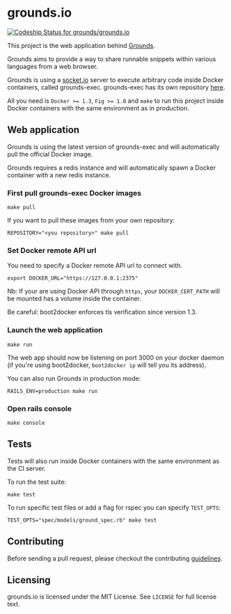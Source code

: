 # grounds.io
[ ![Codeship Status for grounds/grounds.io](https://codeship.io/projects/ad989680-2460-0132-1117-12e55c6fdf6c/status)](https://codeship.io/projects/36826)

This project is the web application behind [Grounds](http://beta.42grounds.io).

Grounds aims to provide a way to share runnable snippets within various languages from a web browser.

Grounds is using a [socket.io](http://socket.io/) server to execute arbitrary code inside Docker
containers, called grounds-exec. grounds-exec has its own repository [here](https://github.com/grounds/grounds-exec).

All you need is `Docker >= 1.3`, `Fig >= 1.0` and `make` to run this project inside
Docker containers with the same environment as in production.

## Web application

Grounds is using the latest version of grounds-exec and will automatically
pull the official Docker image.

Grounds requires a redis instance and will automatically spawn a Docker
container with a new redis instance.

### First pull grounds-exec Docker images

    make pull
    
If you want to pull these images from your own repository:
    
    REPOSITORY="<you repository>" make pull

### Set Docker remote API url

You need to specify a Docker remote API url to connect with.

    export DOCKER_URL="https://127.0.0.1:2375"

Nb: If your are using Docker API through `https`, your `DOCKER_CERT_PATH` will be
mounted has a volume inside the container.

Be careful: boot2docker enforces tls verification since version 1.3.

### Launch the web application

    make run

The web app should now be listening on port 3000 on your docker daemon (if you're 
using boot2docker, `boot2docker ip` will tell you its address).

You can also run Grounds in production mode:

    RAILS_ENV=production make run

### Open rails console

    make console

## Tests

Tests will also run inside Docker containers with the same environment
as the CI server.

To run the test suite:

    make test

To run specific test files or add a flag for rspec you can specify `TEST_OPTS`:
    
    TEST_OPTS="spec/models/ground_spec.rb" make test

## Contributing

Before sending a pull request, please checkout the contributing
[guidelines](CONTRIBUTING.md).

## Licensing

grounds.io is licensed under the MIT License. See `LICENSE` for full license
text.
